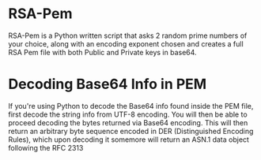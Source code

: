 # RSA-Pem
RSA-Pem is a Python written script that asks 2 random prime numbers of your choice, along with an encoding exponent chosen and creates a full RSA Pem file with both Public and
Private keys in base64.

# Decoding Base64 Info in PEM
If you're using Python to decode the Base64 info found inside the PEM file, first decode the string info from UTF-8 encoding. You will then be able to proceed decoding the bytes returned via Base64 encoding. This will then return an arbitrary byte sequence encoded in DER (Distinguished Encoding Rules), which upon decoding it somemore will return an ASN.1 data object following the RFC 2313 
